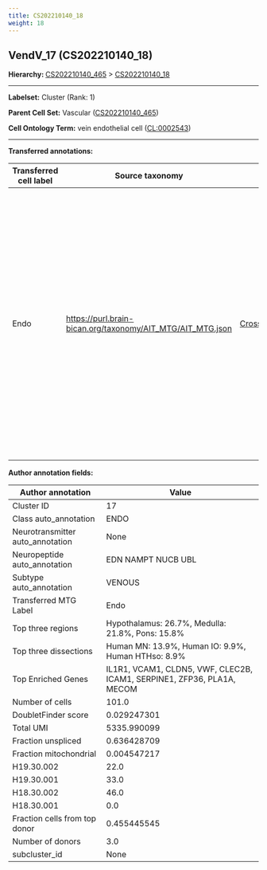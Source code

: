 ```yaml
---
title: CS202210140_18
weight: 18
---
```

## VendV_17 (CS202210140_18)
<b>Hierarchy: </b>
[CS202210140_465](https://purl.brain-bican.org/taxonomy/CS202210140#CS202210140_465) >
[CS202210140_18](https://purl.brain-bican.org/taxonomy/CS202210140#CS202210140_18)

---


**Labelset:** Cluster (Rank: 1)

**Parent Cell Set:** Vascular ([CS202210140_465](https://purl.brain-bican.org/taxonomy/CS202210140#CS202210140_465))



**Cell Ontology Term:**  vein endothelial cell ([CL:0002543](https://www.ebi.ac.uk/ols/ontologies/cl/terms?obo_id=CL:0002543)) 

[MARKER GENES.]: #


---

[TRANSFERRED ANNOTATIONS.]: #


**Transferred annotations:**

| Transferred cell label | Source taxonomy | Source node accession | Algorithm name | Comment |
|------------------------|-----------------|-----------------------|----------------|---------|
|Endo|https://purl.brain-bican.org/taxonomy/AIT_MTG/AIT_MTG.json|[CrossArea_subclass:48e48631ba](https://purl.brain-bican.org/taxonomy/AIT_MTG#CrossArea_subclass_48e48631ba)||We performed PCA (50 components) on our full dataset, trained a random forest classifier (scikit-learn, class_ weight=‘balanced’, max_depth=50) on the MTG labels, and then predicted labels for all cells. We labeled each cluster with the mode of its constituent cells if two conditions were met: more than 0.8 of predicted labels matched the mode, and the mean probability of these pre- dictions was greater than 0.8.|

[AUTHOR ANNOTATION FIELDS.]: #


**Author annotation fields:**

| Author annotation | Value |
|-------------------|-------|
|Cluster ID|17|
|Class auto_annotation|ENDO|
|Neurotransmitter auto_annotation|None|
|Neuropeptide auto_annotation|EDN NAMPT NUCB UBL|
|Subtype auto_annotation|VENOUS|
|Transferred MTG Label|Endo|
|Top three regions|Hypothalamus: 26.7%, Medulla: 21.8%, Pons: 15.8%|
|Top three dissections|Human MN: 13.9%, Human IO: 9.9%, Human HTHso: 8.9%|
|Top Enriched Genes|IL1R1, VCAM1, CLDN5, VWF, CLEC2B, ICAM1, SERPINE1, ZFP36, PLA1A, MECOM|
|Number of cells|101.0|
|DoubletFinder score|0.029247301|
|Total UMI|5335.990099|
|Fraction unspliced|0.636428709|
|Fraction mitochondrial|0.004547217|
|H19.30.002|22.0|
|H19.30.001|33.0|
|H18.30.002|46.0|
|H18.30.001|0.0|
|Fraction cells from top donor|0.455445545|
|Number of donors|3.0|
|subcluster_id|None|
